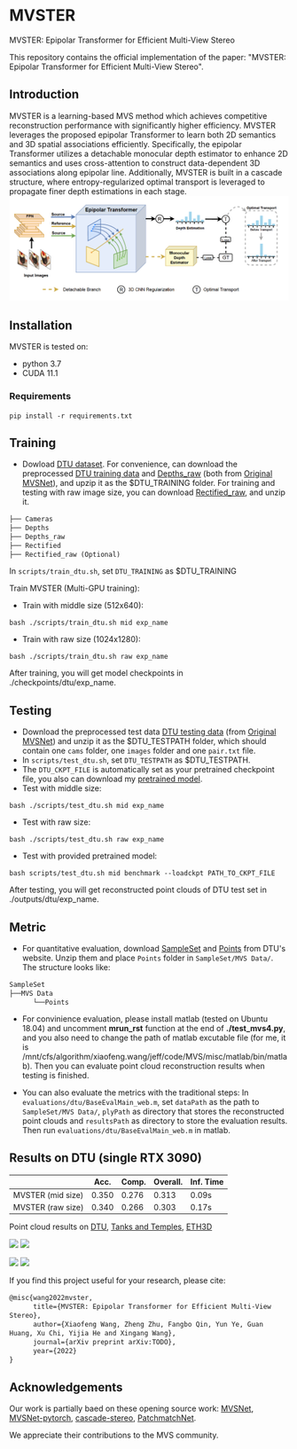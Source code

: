 # MVSTER
MVSTER: Epipolar Transformer for Efficient Multi-View Stereo

This repository contains the official implementation of the paper: "MVSTER: Epipolar Transformer for Efficient Multi-View Stereo".


## Introduction
MVSTER is a learning-based MVS method which achieves competitive reconstruction performance with significantly higher efficiency. MVSTER leverages the proposed epipolar Transformer to learn both 2D semantics and 3D spatial associations efficiently. Specifically, the epipolar Transformer utilizes a detachable monocular depth estimator to enhance 2D semantics and uses cross-attention to construct data-dependent 3D associations along epipolar line. Additionally, MVSTER is built in a cascade structure, where entropy-regularized optimal transport is leveraged to propagate finer depth estimations in each stage.
![](img/arch.png)



## Installation
MVSTER is tested on:
* python 3.7
* CUDA 11.1
### Requirements
```
pip install -r requirements.txt
```

## Training
* Dowload [DTU dataset](https://roboimagedata.compute.dtu.dk/). For convenience, can download the preprocessed [DTU training data](https://drive.google.com/file/d/1eDjh-_bxKKnEuz5h-HXS7EDJn59clx6V/view)
 and [Depths_raw](https://virutalbuy-public.oss-cn-hangzhou.aliyuncs.com/share/cascade-stereo/CasMVSNet/dtu_data/dtu_train_hr/Depths_raw.zip) 
 (both from [Original MVSNet](https://github.com/YoYo000/MVSNet)), and upzip it as the $DTU_TRAINING folder. For training and testing with raw image size, you can download [Rectified_raw](http://roboimagedata2.compute.dtu.dk/data/MVS/Rectified.zip), and unzip it.

```                
├── Cameras    
├── Depths
├── Depths_raw   
├── Rectified
├── Rectified_raw (Optional)                                      
```
In ``scripts/train_dtu.sh``, set ``DTU_TRAINING`` as $DTU_TRAINING

Train MVSTER (Multi-GPU training): 
* Train with middle size (512x640):
```
bash ./scripts/train_dtu.sh mid exp_name
```
* Train with raw size (1024x1280):
```
bash ./scripts/train_dtu.sh raw exp_name
```
After training, you will get model checkpoints in ./checkpoints/dtu/exp_name.

## Testing
* Download the preprocessed test data [DTU testing data](https://drive.google.com/open?id=135oKPefcPTsdtLRzoDAQtPpHuoIrpRI_) (from [Original MVSNet](https://github.com/YoYo000/MVSNet)) and unzip it as the $DTU_TESTPATH folder, which should contain one ``cams`` folder, one ``images`` folder and one ``pair.txt`` file.
* In ``scripts/test_dtu.sh``, set ``DTU_TESTPATH`` as $DTU_TESTPATH.
* The ``DTU_CKPT_FILE`` is automatically set as your pretrained checkpoint file, you also can download my [pretrained model](https://github.com/JeffWang987/MVSTER/releases/tag/dtu_ckpt).
* Test with middle size:
```
bash ./scripts/test_dtu.sh mid exp_name
```
* Test with raw size:
```
bash ./scripts/test_dtu.sh raw exp_name
```
* Test with provided pretrained model:
```
bash scripts/test_dtu.sh mid benchmark --loadckpt PATH_TO_CKPT_FILE
```
After testing, you will get reconstructed point clouds of DTU test set in ./outputs/dtu/exp_name.

## Metric
* For quantitative evaluation, download [SampleSet](http://roboimagedata.compute.dtu.dk/?page_id=36) and [Points](http://roboimagedata.compute.dtu.dk/?page_id=36) from DTU's website. Unzip them and place `Points` folder in `SampleSet/MVS Data/`. The structure looks like:
```
SampleSet
├──MVS Data
      └──Points
```
* For convinience evaluation, please install matlab (tested on Ubuntu 18.04) and uncomment **mrun_rst** function at the end of **./test_mvs4.py**, and you also need to change the path of matlab excutable file (for me, it is /mnt/cfs/algorithm/xiaofeng.wang/jeff/code/MVS/misc/matlab/bin/matlab). Then you can evaluate point cloud reconstruction results when testing is finished.

* You can also evaluate the metrics with the traditional steps:
In ``evaluations/dtu/BaseEvalMain_web.m``, set `dataPath` as the path to `SampleSet/MVS Data/`, `plyPath` as directory that stores the reconstructed point clouds and `resultsPath` as directory to store the evaluation results. Then run ``evaluations/dtu/BaseEvalMain_web.m`` in matlab.

## Results on DTU (single RTX 3090)
|                       | Acc.   | Comp.  | Overall. | Inf. Time |
|-----------------------|--------|--------|----------|-----------|
| MVSTER (mid size)     | 0.350  | 0.276  | 0.313    |    0.09s  |
| MVSTER (raw size)     | 0.340  | 0.266  | 0.303    |    0.17s  |

Point cloud results on [DTU](https://github.com/JeffWang987/MVSTER/releases/tag/DTU_ply), [Tanks and Temples](https://github.com/JeffWang987/MVSTER/releases/tag/T%26T_ply), [ETH3D](httpse://github.com/JeffWang987/MVSTER/releases/tag/ETH3D_ply)

![](img/vegetables.gif) ![](img/house.gif) 

![](img/sculpture.gif) ![](img/rabit.gif)


If you find this project useful for your research, please cite: 
```
@misc{wang2022mvster,
      title={MVSTER: Epipolar Transformer for Efficient Multi-View Stereo}, 
      author={Xiaofeng Wang, Zheng Zhu, Fangbo Qin, Yun Ye, Guan Huang, Xu Chi, Yijia He and Xingang Wang},
      journal={arXiv preprint arXiv:TODO},
      year={2022}
}
```


## Acknowledgements
Our work is partially baed on these opening source work: [MVSNet](https://github.com/YoYo000/MVSNet), [MVSNet-pytorch](https://github.com/xy-guo/MVSNet_pytorch), [cascade-stereo](https://github.com/alibaba/cascade-stereo), [PatchmatchNet](https://github.com/FangjinhuaWang/PatchmatchNet).

We appreciate their contributions to the MVS community.
